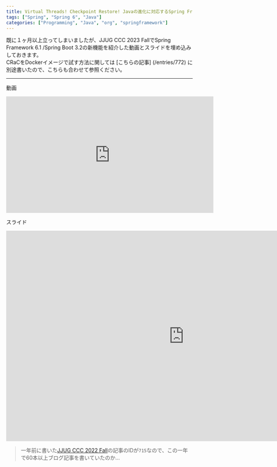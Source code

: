 ```yaml
---
title: Virtual Threads! Checkpoint Restore! Javaの進化に対応するSpring Framework 6.1 / Spring Boot 3.2の注目機能紹介
tags: ["Spring", "Spring 6", "Java"]
categories: ["Programming", "Java", "org", "springframework"]
---
```


既に１ヶ月以上立ってしまいましたが、JJUG CCC 2023 FallでSpring Framework 6.1 /Spring Boot 3.2の新機能を紹介した動画とスライドを埋め込みしておきます。
<br>
CRaCをDockerイメージで試す方法に関しては [こちらの記事] (/entries/772) に別途書いたので、こちらも合わせて参照ください。

---

動画

<iframe width="560" height="315" src="https://www.youtube.com/embed/KKNYV5dGnQs?si=mdcgV-i4zDmFj2B3" title="YouTube video player" frameborder="0" allow="accelerometer; autoplay; clipboard-write; encrypted-media; gyroscope; picture-in-picture; web-share" allowfullscreen></iframe>

スライド

<iframe src="https://docs.google.com/presentation/d/e/2PACX-1vQhe2uq9ucakvLqxRQ_p4WBGwxCJYY9h7NpllgSkkFozerPR3Z1QzBPOv5tIda4dr_GaXBKgRXwkUy4/embed?start=false&loop=false&delayms=60000" frameborder="0" width="960" height="569" allowfullscreen="true" mozallowfullscreen="true" webkitallowfullscreen="true"></iframe>

> 一年前に書いた[JJUG CCC 2022 Fall](/entries/715)の記事のIDが`715`なので、この一年で60本以上ブログ記事を書いていたのか...
